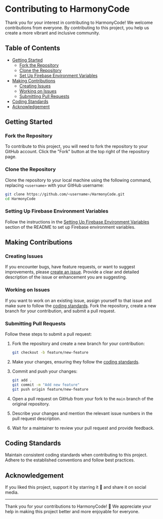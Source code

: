 # Contributing to HarmonyCode

Thank you for your interest in contributing to HarmonyCode! We welcome contributions from everyone. By contributing to this project, you help us create a more vibrant and inclusive community.

## Table of Contents

- [Getting Started](#getting-started)
  - [Fork the Repository](#fork-the-repository)
  - [Clone the Repository](#clone-the-repository)
  - [Set Up Firebase Environment Variables](#setting-up-firebase-environment-variables)
- [Making Contributions](#making-contributions)
  - [Creating Issues](#creating-issues)
  - [Working on Issues](#working-on-issues)
  - [Submitting Pull Requests](#submitting-pull-requests)
- [Coding Standards](#coding-standards)
- [Acknowledgement](#acknowledgement)

## Getting Started

### Fork the Repository

To contribute to this project, you will need to fork the repository to your GitHub account. Click the "Fork" button at the top right of the repository page.

### Clone the Repository

Clone the repository to your local machine using the following command, replacing `<username>` with your GitHub username:

```sh
git clone https://github.com/<username>/HarmonyCode.git
cd HarmonyCode
```

### Setting Up Firebase Environment Variables

Follow the instructions in the [Setting Up Firebase Environment Variables](#setting-up-firebase-environment-variables) section of the README to set up Firebase environment variables.

## Making Contributions

### Creating Issues

If you encounter bugs, have feature requests, or want to suggest improvements, please [create an issue](https://github.com/DhanushNehru/HarmonyCode/issues). Provide a clear and detailed description of the issue or enhancement you are suggesting.

### Working on Issues

If you want to work on an existing issue, assign yourself to that issue and make sure to follow the [coding standards](#coding-standards). Fork the repository, create a new branch for your contribution, and submit a pull request.

### Submitting Pull Requests

Follow these steps to submit a pull request:

1. Fork the repository and create a new branch for your contribution:

   ```sh
   git checkout -b feature/new-feature
   ```

2. Make your changes, ensuring they follow the [coding standards](#coding-standards).

3. Commit and push your changes:

   ```sh
   git add .
   git commit -m "Add new feature"
   git push origin feature/new-feature
   ```

4. Open a pull request on GitHub from your fork to the `main` branch of the original repository.

5. Describe your changes and mention the relevant issue numbers in the pull request description.

6. Wait for a maintainer to review your pull request and provide feedback.

## Coding Standards

Maintain consistent coding standards when contributing to this project. Adhere to the established conventions and follow best practices.


## Acknowledgement

If you liked this project, support it by starring it 🌟 and share it on social media.

---

Thank you for your contributions to HarmonyCode! 🎉 We appreciate your help in making this project better and more enjoyable for everyone.